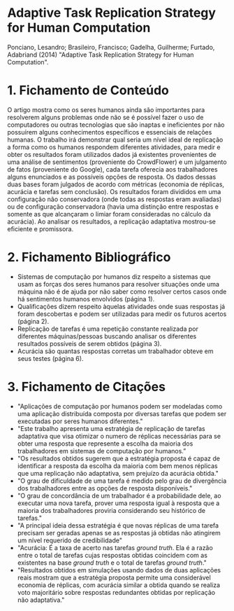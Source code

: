 # Adaptive Task Replication Strategy for Human Computation 
Ponciano, Lesandro; Brasileiro, Francisco; Gadelha, Guilherme; Furtado, Adabriand (2014) "Adaptive Task Replication Strategy for Human Computation".
# 1. Fichamento de Conteúdo 
O artigo mostra como os seres humanos ainda são importantes para resolverem alguns problemas onde não se é possível fazer o uso de computadores ou outras tecnologias que são inaptas e ineficientes por não possuírem alguns conhecimentos específicos e essenciais de relações humanas. O trabalho irá demonstrar qual seria um nível ideal de replicação a forma como os humanos respondem diferentes atividades, para medir e obter os resultados foram utilizados dados já existentes provenientes de uma análise de sentimentos (proveniente do CrowdFlower) e um julgamento de fatos (proveniente do Google), cada tarefa oferecia aos trabalhadores alguns enunciados e as possíveis opções de resposta. Os dados dessas duas bases foram julgados de acordo com métricas (economia de réplicas, acurácia e tarefas sem conclusão). Os resultados foram divididos em uma configuração não conservadora (onde todas as respostas eram avaliadas) ou de configuração conservadora (havia uma distinção entre respostas e somente as que alcançaram o limiar foram consideradas no cálculo da acurácia). Ao analisar os resultados, a replicação adaptativa mostrou-se eficiente e promissora.
# 2. Fichamento Bibliográfico
-	Sistemas de computação por humanos diz respeito a sistemas que usam as forças dos seres humanos para resolver situações onde uma máquina não é de ajuda por não saber como resolver certos casos onde há sentimentos humanos envolvidos (página 1).
-	Qualificações dizem respeito àquelas atividades onde suas respostas já foram descobertas e podem ser utilizadas para medir os futuros acertos (página 2).
-	Replicação de tarefas é uma repetição constante realizada por diferentes máquinas/pessoas buscando analisar os diferentes resultados possíveis de serem obtidos (página 3).
-	Acurácia são quantas respostas corretas um trabalhador obteve em seus testes (página 6).
# 3. Fichamento de Citações 
-	"Aplicações de computação por humanos podem ser modeladas como uma aplicação distribuída composta por diversas tarefas que podem ser executadas por seres humanos diferentes."
-	"Este trabalho apresenta uma estratégia de replicação de tarefas adaptativa que visa otimizar o numero de réplicas necessárias para se obter uma resposta que represente a escolha da maioria dos trabalhadores em sistemas de computação por humanos.”
-	"Os resultados obtidos sugerem que a estratégia proposta é capaz de identificar a resposta da escolha da maioria com bem menos réplicas que uma replicação não adaptativa, sem prejuízo da acurácia obtida."
-	"O grau de dificuldade de uma tarefa é medido pelo grau de divergência dos trabalhadores entre as opções de resposta disponíveis."
-	"O grau de concordância de um trabalhador é a probabilidade dele, ao executar uma nova tarefa, prover uma resposta igual à resposta que a maioria dos trabalhadores proviria considerando seu histórico de tarefas."
-	"A principal ideia dessa estratégia é que novas réplicas de uma tarefa precisam ser geradas apenas se as respostas já obtidas não atingirem um nível requerido de credibilidade"
-	"Acurácia: É a taxa de acerto nas tarefas *ground truth*. Ela é a razão entre o total de tarefas cujas respostas obtidas coincidem com as existentes na base *ground truth* e o total de tarefas *ground truth*."
-	"Resultados obtidos em simulações usando dados de duas aplicações reais mostram que a estratégia proposta permite uma considerável economia de réplicas, com acurácia similar a obtida quando se realiza voto majoritário sobre respostas redundantes obtidas por replicação não adaptativa."
